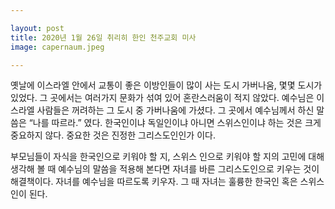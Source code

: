 ```yaml
---

layout: post
title: 2020년 1월 26일 취리히 한인 천주교회 미사
image: capernaum.jpeg

---
```


옛날에 이스라엘 안에서 교통이 좋은 이방인들이 많이 사는 도시 가버나움, 몇몇 도시가 있었다. 그 곳에서는 여러가지 문화가 섞여 있어 혼란스러움이 적지 않았다. 예수님은 이스라엘 사람들은 꺼려하는 그 도시 중 가버나움에 가셨다.
그 곳에서 예수님께서 하신 말씀은 “나를 따르라.” 였다.
한국인이냐 독일인이냐 아니면 스위스인이냐 하는 것은 크게 중요하지 않다. 중요한 것은 진정한 그리스도인인가 이다.

부모님들이 자식을 한국인으로 키워야 할 지, 스위스 인으로 키워야 할 지의 고민에 대해 생각해 볼 때 예수님의 말씀을 적용해 본다면 자녀를 바른 그리스도인으로 키우는 것이 해결책이다. 자녀를 예수님을 따르도록 키우자. 그 때 자녀는 훌륭한 한국인 혹은 스위스인이 된다.